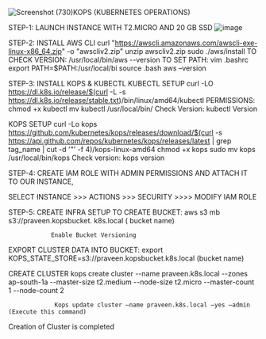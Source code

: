 ![Screenshot (730)](https://github.com/user-attachments/assets/9277c96f-d3a9-4d31-8349-c45bc6c06d42)KOPS (KUBERNETES OPERATIONS)

STEP-1: LAUNCH INSTANCE WITH T2.MICRO AND 20 GB SSD
        ![image](https://github.com/user-attachments/assets/81f58625-c28d-4f6a-a19c-735c7752b77c)
              
STEP-2: INSTALL AWS CLI
curl "https://awscli.amazonaws.com/awscli-exe-linux-x86_64.zip" -o "awscliv2.zip"
unzip awscliv2.zip
sudo ./aws/install
TO  CHECK VERSION: /usr/local/bin/aws --version
TO SET PATH: vim .bashrc
export PATH=$PATH:/usr/local/bi
source .bash
aws –version

                 
 

STEP-3: INSTALL KOPS & KUBECTL
KUBECTL SETUP
                   curl -LO https://dl.k8s.io/release/$(curl -L -s https://dl.k8s.io/release/stable.txt)/bin/linux/amd64/kubectl
PERMISSIONS: chmod +x kubectl
mv kubectl /usr/local/bin/
Check Version: kubectl  Version
             
KOPS  SETUP
                   curl -Lo kops https://github.com/kubernetes/kops/releases/download/$(curl -s https://api.github.com/repos/kubernetes/kops/releases/latest | grep tag_name | cut -d '"' -f 4)/kops-linux-amd64
chmod +x kops
sudo mv kops /usr/local/bin/kops
Check version: kops version

           

STEP-4: CREATE IAM ROLE WITH ADMIN PERMISSIONS AND ATTACH IT TO OUR INSTANCE,
                

SELECT INSTANCE >>> ACTIONS >>> SECURITY >>>> MODIFY IAM ROLE

                  
STEP-5: CREATE INFRA SETUP
                   TO CREATE BUCKET: aws s3 mb s3://praveen.kopsbucket. k8s.local
                                                                                 ( bucket name)   

                      

                Enable Bucket Versioning                                       
                           

EXPORT CLUSTER DATA INTO BUCKET:
                            export KOPS_STATE_STORE=s3://praveen.kopsbucket.k8s.local
                                                                                         (bucket name) 
                                                        
 
CREATE CLUSTER 
       kops create cluster --name praveen.k8s.local --zones ap-south-1a --master-size t2.medium --node-size t2.micro --master-count 1 --node-count 2
 
             
                 Kops update cluster –name praveen.k8s.local –yes –admin  (Execute this command)

Creation of Cluster is completed
 



      


